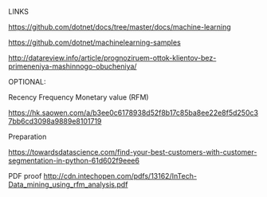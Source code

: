 LINKS

https://github.com/dotnet/docs/tree/master/docs/machine-learning

https://github.com/dotnet/machinelearning-samples

http://datareview.info/article/prognoziruem-ottok-klientov-bez-primeneniya-mashinnogo-obucheniya/



OPTIONAL:

Recency Frequency Monetary value (RFM) 

https://hk.saowen.com/a/b3ee0c6178938d52f8b17c85ba8ee22e8f5d250c37bb6cd3098a9889e8101719



Preparation

https://towardsdatascience.com/find-your-best-customers-with-customer-segmentation-in-python-61d602f9eee6

PDF proof http://cdn.intechopen.com/pdfs/13162/InTech-Data_mining_using_rfm_analysis.pdf
